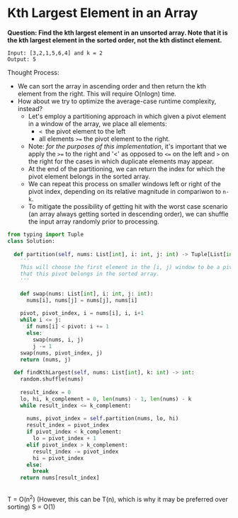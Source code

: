 # Kth Largest Element in an Array

<b>Question: Find the kth largest element in an unsorted array. Note that it is the kth largest element in the sorted order, not the kth distinct element.</b>

```
Input: [3,2,1,5,6,4] and k = 2
Output: 5
```


Thought Process:
* We can sort the array in ascending order and then return the kth element from the right. This will require O(nlogn) time.
* How about we try to optimize the average-case runtime complexity, instead?
  * Let's employ a partitioning approach in which given a pivot element in a window of the array, we place all elements:
    * `< `the pivot element to the left 
    * all elements `>=` the pivot element to the right.
  * Note: <i>for the purposes of this implementation</i>, it's important that we apply the `>=` to the right and '<' as opposed to `<=` on the left and `>` on the right for the cases in which duplicate elements may appear.
  * At the end of the partitioning, we can return the index for which the pivot element belongs in the sorted array.
   * We can repeat this process on smaller windows left or right of the pivot index, depending on its relative magnitude in compariwon to `n-k`.
   * To mitigate the possibility of getting hit with the worst case scenario (an array always getting sorted in descending order), we can shuffle the input array randomly prior to processing.

```python
from typing import Tuple
class Solution:
  
  def partition(self, nums: List[int], i: int, j: int) -> Tuple[List[int], int]: 
    '''
    This will choose the first element in the [i, j) window to be a pivot. It will return the index
    that this pivot belongs in the sorted array.
    '''
    
    def swap(nums: List[int], i: int, j: int):
      nums[i], nums[j] = nums[j], nums[i]
      
    pivot, pivot_index, i = nums[i], i, i+1
    while i <= j:
      if nums[i] < pivot: i += 1
      else:
        swap(nums, i, j)
        j -= 1
    swap(nums, pivot_index, j)
    return (nums, j)
  
  def findKthLargest(self, nums: List[int], k: int) -> int:
    random.shuffle(nums)
    
    result_index = 0    
    lo, hi, k_complement = 0, len(nums) - 1, len(nums) - k
    while result_index <= k_complement:
      
      nums, pivot_index = self.partition(nums, lo, hi)      
      result_index = pivot_index
      if pivot_index < k_complement:
        lo = pivot_index + 1
      elif pivot_index > k_complement:
        result_index -= pivot_index
        hi = pivot_index
      else:
        break
    return nums[result_index]
       
```

T = O(n<sup>2</sup>) (However, this can be T(n), which is why it may be preferred over sorting)
S = O(1)
